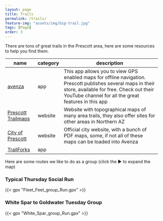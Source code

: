 ```yaml
---
layout: page
title: Trails
permalink: /trails/
feature-img: "assets/img/big-trail.jpg"
tags: [Page]
order: 3
---
```


There are tons of great trails in the Prescott area, here are some
resources to help you find them.

| name               | category | description                                                                                                                                                                                                      |
|--------------------|----------|------------------------------------------------------------------------------------------------------------------------------------------------------------------------------------------------------------------|
| [avenza](https://store.avenza.com/collections/city-of-prescott-gis-dept?query=&page=0)             | app      | This app allows  you to view GPS enabled maps for offline navigation. Prescott publishes several maps in their store, available for free. Check out their YouTube channel for all the great features in this app |
| [Prescott Trailmaps](http://prescott-trailmaps.com/) | website  | Website with topographical maps of many area trails, they also offer sites for other areas in Northern AZ                                                                                                        |
| [City of Prescott](https://www.prescott-az.gov/recreation-events/recreation-areas/trails/)   | website  | Official city website, with a bunch of PDF maps, some, if not all of these maps can be loaded into Avenza                                                                                                        |
| [TrailForks](https://www.trailforks.com/)         | app      |                                                                                                                                                                                                                  |

Here are some routes we like to do as a group (click the ▶︎ to expand the map)

### Typical Thursday Social Run
{{< gpx "Fleet_Feet_group_Run.gpx" >}} 

### White Spar to Goldwater Tuesday Group
{{< gpx "White_Spar_group_Run.gpx" >}}